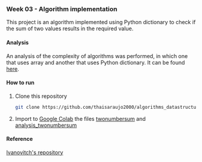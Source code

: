 ### Week 03 - Algorithm implementation
This project is an algorithm implemented using Python dictionary to check if the sum of two values results in the required value.

#### Analysis
An analysis of the complexity of algorithms was performed, in which one that uses array and another that uses Python dictionary. It can be found [here](https://github.com/thaisaraujo2000/algorithms_datastructure_ii/blob/main/week%3003/).

#### How to run
1. Clone this repository
   ```sh
   git clone https://github.com/thaisaraujo2000/algorithms_datastructure_ii.git
   ```
2. Import to [Google Colab](https://colab.research.google.com/) the files [twonumbersum](https://github.com/thaisaraujo2000/algorithms_datastructure_ii/blob/main/week%3003/) and [analysis_twonumbersum](https://github.com/thaisaraujo2000/algorithms_datastructure_ii/blob/main/week%3003/)

#### Reference
[Ivanovitch's repository](https://github.com/ivanovitchm/datastructure)

